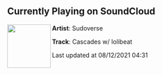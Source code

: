 ## Currently Playing on SoundCloud

[<img align="left" width="100" src="https://i1.sndcdn.com/artworks-OrxnYI0sAuP86FPz-kCU9HQ-t500x500.jpg">](https://soundcloud.com/sudoverse/cascades)

**Artist**: Sudoverse 

**Track**: Cascades w/ lolibeat

Last updated at 08/12/2021 04:31
